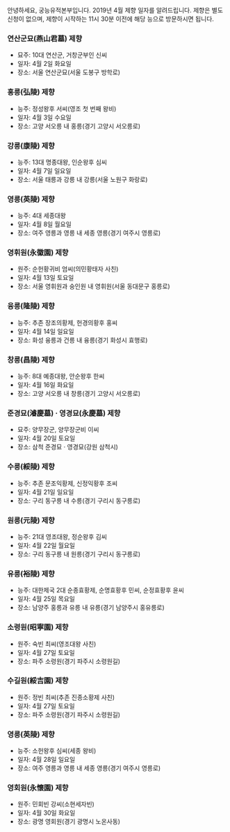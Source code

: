 안녕하세요, 궁능유적본부입니다. 2019년 4월 제향 일자를 알려드립니다. 제향은 별도 신청이 없으며, 제향이 시작하는 11시 30분 이전에 해당 능으로 방문하시면 됩니다.

### 연산군묘(燕山君墓) 제향
- 묘주: 10대 연산군, 거창군부인 신씨
- 일자: 4월 2일 화요일
- 장소: 서울 연산군묘(서울 도봉구 방학로)

### 홍릉(弘陵) 제향
- 능주: 정성왕후 서씨(영조 첫 번째 왕비)
- 일자: 4월 3일 수요일
- 장소: 고양 서오릉 내 홍릉(경기 고양시 서오릉로)

### 강릉(康陵) 제향
- 능주: 13대 명종대왕, 인순왕후 심씨
- 일자: 4월 7일 일요일
- 장소: 서울 태릉과 강릉 내 강릉(서울 노원구 화랑로)

### 영릉(英陵) 제향
- 능주: 4대 세종대왕
- 일자: 4월 8일 월요일
- 장소: 여주 영릉과 영릉 내 세종 영릉(경기 여주시 영릉로)

### 영휘원(永徽園) 제향
- 원주: 순헌황귀비 엄씨(의민황태자 사친)
- 일자: 4월 13일 토요일
- 장소: 서울 영휘원과 숭인원 내 영휘원(서울 동대문구 홍릉로)

### 융릉(隆陵) 제향
- 능주: 추존 장조의황제, 헌경의황후 홍씨
- 일자: 4월 14일 일요일
- 장소: 화성 융릉과 건릉 내 융릉(경기 화성시 효행로)

### 창릉(昌陵) 제향
- 능주: 8대 예종대왕, 안순왕후 한씨
- 일자: 4월 16일 화요일
- 장소: 고양 서오릉 내 창릉(경기 고양시 서오릉로)

### 준경묘(濬慶墓) · 영경묘(永慶墓) 제향
- 묘주: 양무장군, 양무장군비 이씨
- 일자: 4월 20일 토요일
- 장소: 삼척 준경묘 · 영경묘(강원 삼척시)

### 수릉(綏陵) 제향
- 능주: 추존 문조익황제, 신정익황후 조씨
- 일자: 4월 21일 일요일
- 장소: 구리 동구릉 내 수릉(경기 구리시 동구릉로)

### 원릉(元陵) 제향
- 능주: 21대 영조대왕, 정순왕후 김씨
- 일자: 4월 22일 월요일
- 장소: 구리 동구릉 내 원릉(경기 구리시 동구릉로)

### 유릉(裕陵) 제향
- 능주: 대한제국 2대 순종효황제, 순명효황후 민씨, 순정효황후 윤씨
- 일자: 4월 25일 목요일
- 장소: 남양주 홍릉과 유릉 내 유릉(경기 남양주시 홍유릉로)

### 소령원(昭寧園) 제향
- 원주: 숙빈 최씨(영조대왕 사친)
- 일자: 4월 27일 토요일
- 장소: 파주 소령원(경기 파주시 소령원길)

### 수길원(綏吉園) 제향
- 원주: 정빈 최씨(추존 진종소황제 사친)
- 일자: 4월 27일 토요일
- 장소: 파주 소령원(경기 파주시 소령원길)

### 영릉(英陵) 제향
- 능주: 소헌왕후 심씨(세종 왕비)
- 일자: 4월 28일 일요일
- 장소: 여주 영릉과 영릉 내 세종 영릉(경기 여주시 영릉로)

### 영회원(永懷園) 제향
- 원주: 민회빈 강씨(소현세자빈)
- 일자: 4월 30일 화요일
- 장소: 광명 영회원(경기 광명시 노온사동)